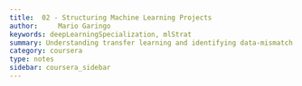 ```yaml
---
title:  02 - Structuring Machine Learning Projects
author:     Mario Garingo
keywords: deepLearningSpecialization, mlStrat
summary: Understanding transfer learning and identifying data-mismatch by looking at the performance of the algorithm.
category: coursera
type: notes
sidebar: coursera_sidebar
---
```

